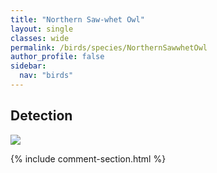 ```yaml
---
title: "Northern Saw-whet Owl"
layout: single
classes: wide
permalink: /birds/species/NorthernSawwhetOwl
author_profile: false
sidebar:
  nav: "birds"
---
```


<h2>Detection</h2>

<a href="https://beallen.github.io/DevelopmentWebsite/assets/images/birds/NorthernSawwhetOwl/det.jpg">
<img src="https://beallen.github.io/DevelopmentWebsite/assets/images/birds/NorthernSawwhetOwl/det.jpg">
</a>

{% include comment-section.html %}
